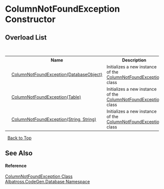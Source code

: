 # ColumnNotFoundException Constructor 
 


## Overload List
&nbsp;<table><tr><th></th><th>Name</th><th>Description</th></tr><tr><td>![Public method](media/pubmethod.gif "Public method")</td><td><a href="9DEE8EFA.md">ColumnNotFoundException(DatabaseObject)</a></td><td>
Initializes a new instance of the <a href="E7D5382F.md">ColumnNotFoundException</a> class</td></tr><tr><td>![Public method](media/pubmethod.gif "Public method")</td><td><a href="951FB9A2.md">ColumnNotFoundException(Table)</a></td><td>
Initializes a new instance of the <a href="E7D5382F.md">ColumnNotFoundException</a> class</td></tr><tr><td>![Public method](media/pubmethod.gif "Public method")</td><td><a href="9BAB9A2.md">ColumnNotFoundException(String, String)</a></td><td>
Initializes a new instance of the <a href="E7D5382F.md">ColumnNotFoundException</a> class</td></tr></table>&nbsp;
<a href="#columnnotfoundexception-constructor">Back to Top</a>

## See Also


#### Reference
<a href="E7D5382F.md">ColumnNotFoundException Class</a><br /><a href="E11F5D98.md">Albatross.CodeGen.Database Namespace</a><br />